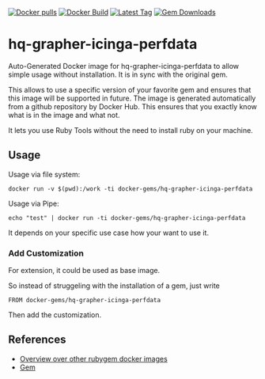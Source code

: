 [![Docker pulls](https://img.shields.io/docker/pulls/rubygem/hq-grapher-icinga-perfdata.svg)](https://hub.docker.com/r/rubygem/hq-grapher-icinga-perfdata/)
[![Docker Build](https://img.shields.io/docker/automated/rubygem/hq-grapher-icinga-perfdata.svg)](https://hub.docker.com/r/rubygem/hq-grapher-icinga-perfdata/)
[![Latest Tag](https://img.shields.io/github/tag/docker-rubygem/hq-grapher-icinga-perfdata.svg)](https://hub.docker.com/r/rubygem/hq-grapher-icinga-perfdata/)
[![Gem Downloads](https://img.shields.io/gem/dt/hq-grapher-icinga-perfdata.svg)](https://rubygems.org/gems/hq-grapher-icinga-perfdata/)
# hq-grapher-icinga-perfdata

Auto-Generated Docker image for hq-grapher-icinga-perfdata to allow simple usage without installation.
It is in sync with the original gem.

This allows to use a specific version of your favorite gem and ensures that this image will be supported in future.
The image is generated automatically from a github repository by Docker Hub.
This ensures that you exactly know what is in the image and what not.

It lets you use Ruby Tools without the need to install ruby on your machine.

## Usage

Usage via file system:

`docker run -v $(pwd):/work -ti docker-gems/hq-grapher-icinga-perfdata`

Usage via Pipe:

`echo "test" | docker run -ti docker-gems/hq-grapher-icinga-perfdata`

It depends on your specific use case how your want to use it.

### Add Customization

For extension, it could be used as base image.

So instead of struggeling with the installation of a gem, just write

`FROM docker-gems/hq-grapher-icinga-perfdata`

Then add the customization.

## References

 - [Overview over other rubygem docker images](https://github.com/thinkbot/docker-rubygem)
 - [Gem](https://rubygems.org/gems/hq-grapher-icinga-perfdata/)
